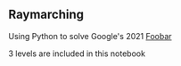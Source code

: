 ## Raymarching

Using Python to solve Google's 2021 [Foobar](https://foobar.withgoogle.com/)

3 levels are included in this notebook
